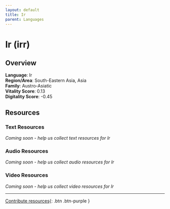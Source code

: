 ```yaml
---
layout: default
title: Ir
parent: Languages
---
```


# Ir (irr)

## Overview

**Language**: Ir  
**Region/Area**: South-Eastern Asia, Asia  
**Family**: Austro-Asiatic  
**Vitality Score**: 0.13  
**Digitality Score**: -0.45  

## Resources

### Text Resources
*Coming soon - help us collect text resources for Ir*

### Audio Resources
*Coming soon - help us collect audio resources for Ir*

### Video Resources
*Coming soon - help us collect video resources for Ir*

---

[Contribute resources](https://fairtrain.github.io/){: .btn .btn-purple }
